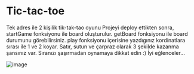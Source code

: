 # Tic-tac-toe

Tek adres ile 2 kişilik tik-tak-tao oyunu
Projeyi deploy ettikten sonra, startGame fonksiyonu ile board oluşturulur.
getBoard fonksiyonu ile board durumunu görebilirsiniz.
play fonksiyonu içerisine yazdıgınız kordinatlara sırası ile 1 ve 2 koyar.
Satır, sutun ve çarpraz olarak 3 şekilde kazanma şansınız var. 
Sıranızı şaşırmadan oynamaya dikkat edin :)
İyi eğlenceler...

![image](https://user-images.githubusercontent.com/58307398/216103878-f3566778-3aa0-4734-927d-a022b1294584.png)
